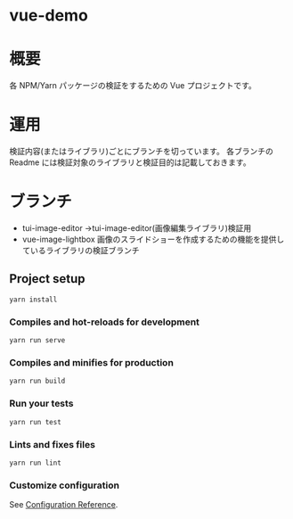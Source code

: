 # vue-demo

# 概要

各 NPM/Yarn パッケージの検証をするための Vue プロジェクトです。

# 運用

検証内容(またはライブラリ)ごとにブランチを切っています。
各ブランチの Readme には検証対象のライブラリと検証目的は記載しておきます。

# ブランチ

- tui-image-editor
  →tui-image-editor(画像編集ライブラリ)検証用
- vue-image-lightbox
  画像のスライドショーを作成するための機能を提供しているライブラリの検証ブランチ

## Project setup

```
yarn install
```

### Compiles and hot-reloads for development

```
yarn run serve
```

### Compiles and minifies for production

```
yarn run build
```

### Run your tests

```
yarn run test
```

### Lints and fixes files

```
yarn run lint
```

### Customize configuration

See [Configuration Reference](https://cli.vuejs.org/config/).
